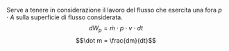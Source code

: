 Serve a tenere in considerazione il lavoro del flusso che esercita una fora $p\cdot A$ sulla superficie di flusso considerata.
$$dW_{p}=\dot m\cdot p\cdot v \cdot dt$$
$$\dot m = \frac{dm}{dt}$$